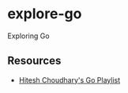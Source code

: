 # explore-go
Exploring Go

## Resources

- [Hitesh Choudhary's Go Playlist](https://www.youtube.com/playlist?list=PLRAV69dS1uWQGDQoBYMZWKjzuhCaOnBpa)